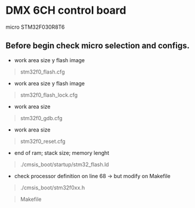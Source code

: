 # DMX 6CH control board
micro STM32F030R8T6

Before begin check micro selection and configs.
-----------------------------------------------

* work area size y flash image
> stm32f0_flash.cfg

* work area size y flash image
> stm32f0_flash_lock.cfg

* work area size
> stm32f0_gdb.cfg

* work area size
> stm32f0_reset.cfg

* end of ram; stack size; memory lenght
>./cmsis_boot/startup/stm32_flash.ld

* check processor definition on line 68 -> but modify on Makefile
>./cmsis_boot/stm32f0xx.h

> Makefile


